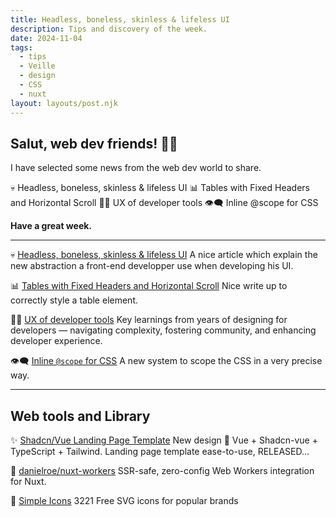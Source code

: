 ```yaml
---
title: Headless, boneless, skinless & lifeless UI
description: Tips and discovery of the week.
date: 2024-11-04
tags:
  - tips
  - Veille
  - design
  - CSS
  - nuxt
layout: layouts/post.njk
---
```


## Salut, web dev friends! 🧑‍💻

I have selected some news  from the web dev world to share.

💀 Headless, boneless, skinless & lifeless UI
📊 Tables with Fixed Headers and Horizontal Scroll
🧑‍💻 UX of developer tools
👁️‍🗨️ Inline @scope for CSS

**Have a great week.**

___

💀 [Headless, boneless, skinless & lifeless UI](https://nerdy.dev/headless-boneless-and-skinless-ui)
A nice article which explain the new abstraction a front-end developper use when developing his UI.

📊 [Tables with Fixed Headers and Horizontal Scroll](https://www.taniarascia.com/horizontal-scroll-fixed-headers-table/)
Nice write up to correctly style a table element.

🧑‍💻 [UX of developer tools](https://uxdesign.cc/the-user-experience-of-developer-tools-132131c5e5a1)
Key learnings from years of designing for developers — navigating complexity, fostering community, and enhancing developer experience.

👁️‍🗨️ [Inline `@scope` for CSS](https://picostitch.com/tidbits/2024/10/inline-scope-for-css)
A new system to scope the CSS in a very precise way.

___

## Web tools and Library

✨ [Shadcn/Vue Landing Page Template](https://github.com/leoMirandaa/shadcn-vue-landing-page)
New design 🎉 Vue + Shadcn-vue + TypeScript + Tailwind. Landing page template ease-to-use, RELEASED...

🔧 [danielroe/nuxt-workers](https://github.com/danielroe/nuxt-workers)
SSR-safe, zero-config Web Workers integration for Nuxt.

💅 [Simple Icons](https://simpleicons.org/)
3221 Free SVG icons for popular brands